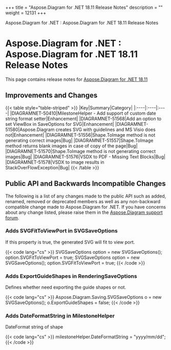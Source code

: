 +++
title = "Aspose.Diagram for .NET 18.11 Release Notes" 
description = "" 
weight = 12131 
+++

Aspose.Diagram for .NET : Aspose.Diagram for .NET 18.11 Release Notes  

# Aspose.Diagram for .NET : Aspose.Diagram for .NET 18.11 Release Notes


This page contains release notes for [Aspose.Diagram for .NET 18.11](https://www.nuget.org/packages/Aspose.Diagram/18.11.0)

## Improvements and Changes

{{< table style="table-striped" >}}
|Key|Summary|Category|
|:----|:----|:----|
|DIAGRAMNET-50410|MilestoneHelper - Add support of custom date string format setter|Enhancement|
|DIAGRAMNET-51568|Add an option to set ViewBox in SaveOptions for SVG|Enhancement|
|DIAGRAMNET-51580|Aspose.Diagram creates SVG with guidelines and MS Visio does not|Enhancement|
|DIAGRAMNET-51556|Shape.ToImage method is not generating correct images|Bug|
|DIAGRAMNET-51557|Shape.ToImage method returns blank images in case of copy of the page|Bug|
|DIAGRAMNET-51570|Shape.ToImage method is not generating correct images|Bug|
|DIAGRAMNET-51576|VSDX to PDF - Missing Text Blocks|Bug|
|DIAGRAMNET-51578|VSDX to image results in StackOverFlowException|Bug|
{{< /table >}}

## Public API and Backwards Incompatible Changes

The following is a list of any changes made to the public API such as added, renamed, removed or deprecated members as well as any non-backward compatible change made to Aspose.Diagram for .NET. If you have concerns about any change listed, please raise them in the [Aspose.Diagram support forum](https://forum.aspose.com/c/diagram).

### Adds SVGFitToViewPort in SVGSaveOptions

If this property is true, the generated SVG will fit to view port.

{{< code lang="cs" >}}
SVGSaveOptions option = new SVGSaveOptions();
option.SVGFitToViewPort = true;
SVGSaveOptions option = new SVGSaveOptions();
option.SVGFitToViewPort = true;
{{< /code >}}

### Adds ExportGuideShapes in RenderingSaveOptions

Defines whether need exporting the guide shapes or not.

{{< code lang="cs" >}}
Aspose.Diagram.Saving.SVGSaveOptions o = new SVGSaveOptions();
o.ExportGuideShapes = false;
{{< /code >}}

### Adds DateFormatString in MilestoneHelper

DateFormat string of shape

{{< code lang="cs" >}}
milestoneHelper.DateFormatString = "yyyy/mm/dd";
{{< /code >}}

